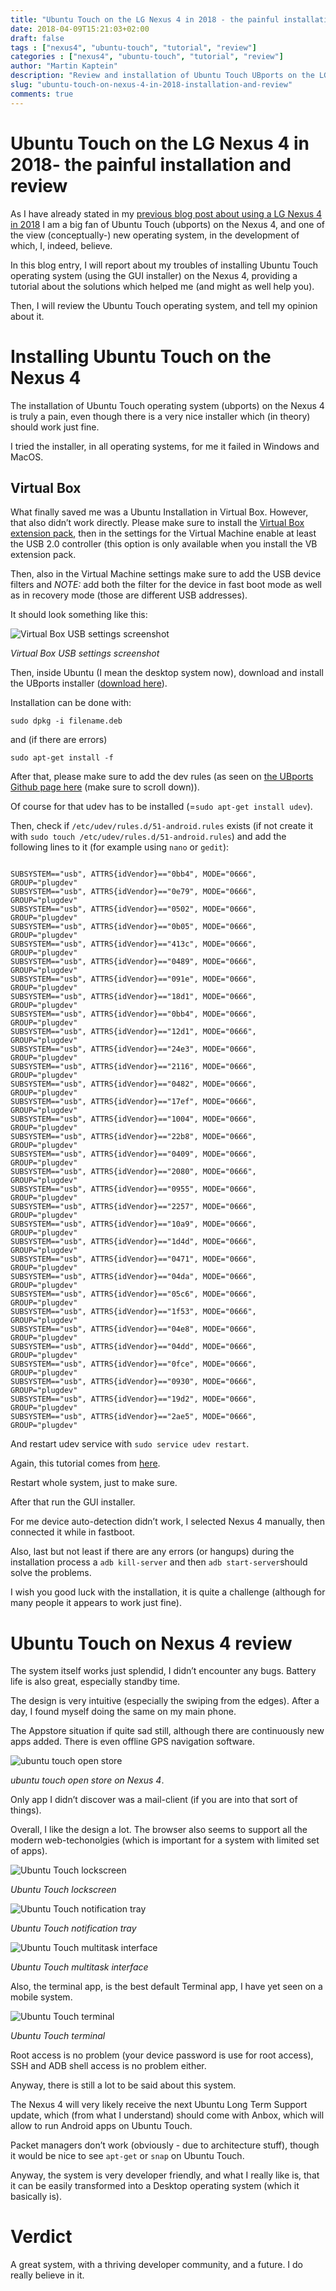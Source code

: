 ```yaml
---
title: "Ubuntu Touch on the LG Nexus 4 in 2018 - the painful installation and review"
date: 2018-04-09T15:21:03+02:00
draft: false
tags : ["nexus4", "ubuntu-touch", "tutorial", "review"]
categories : ["nexus4", "ubuntu-touch", "tutorial", "review"]
author: "Martin Kaptein"
description: "Review and installation of Ubuntu Touch UBports on the LG Nexus 4 in 2018. My opinion and experience with Ubuntu Touch and tutorial for installation. Trouble installaing Ubuntu Touch operating system on Nexus 4."
slug: "ubuntu-touch-on-nexus-4-in-2018-installation-and-review"
comments: true
---
```



# Ubuntu Touch on the LG Nexus 4 in 2018- the painful installation and review


As I have already stated in my [previous blog post about using a LG Nexus 4 in 2018](../using-a-nexus-4-in-2018/) I am a big fan of Ubuntu Touch (ubports) on the Nexus 4, and one of the view (conceptually-) new operating system, in the development of which, I, indeed, believe.

In this blog entry, I will report about my troubles of installing Ubuntu Touch operating system (using the GUI installer) on the Nexus 4, providing a tutorial about the solutions which helped me (and might as well help you).

Then, I will review the Ubuntu Touch operating system, and tell my opinion about it.

# Installing Ubuntu Touch on the Nexus 4 

The installation of Ubuntu Touch operating system (ubports) on the Nexus 4 is truly a pain, even though there is a very nice installer which (in theory) should work just fine.

I tried the installer, in all operating systems, for me it failed in Windows and MacOS. 

## Virtual Box
What finally saved me was a Ubuntu Installation in Virtual Box.
However, that also didn’t work directly. Please make sure to install the [Virtual Box extension pack](https://www.virtualbox.org/wiki/Downloads), then in the settings for the Virtual Machine enable at least the USB 2.0 controller (this option is only available when you install the VB extension pack.

Then, also in the Virtual Machine settings make sure to add the USB device filters and *NOTE:* add both the filter for the device in fast boot mode as well as in recovery mode (those are different USB addresses).

It should look something like this:

![Virtual Box USB settings screenshot](/images/blog/vb-screenshot.jpg)

*Virtual Box USB settings screenshot*

Then, inside Ubuntu (I mean the desktop system now), download and install the UBports installer ([download here](https://github.com/ubports/ubports-installer/releases/latest)).

Installation can be done with:

`sudo dpkg -i filename.deb`

and (if there are errors)

`sudo apt-get install -f`

After that, please make sure to add the dev rules (as seen on [the UBports Github page here](https://github.com/ubports/ubports-installer/tree/0.1.11-beta#how-to-install) (make sure to scroll down)).

Of course for that udev has to be installed (=`sudo apt-get install udev`).

Then, check if `/etc/udev/rules.d/51-android.rules` exists (if not create it with `sudo touch /etc/udev/rules.d/51-android.rules`) and add the following lines to it (for example using `nano` or `gedit`):

```

SUBSYSTEM=="usb", ATTRS{idVendor}=="0bb4", MODE="0666", GROUP="plugdev"
SUBSYSTEM=="usb", ATTRS{idVendor}=="0e79", MODE="0666", GROUP="plugdev"  
SUBSYSTEM=="usb", ATTRS{idVendor}=="0502", MODE="0666", GROUP="plugdev"  
SUBSYSTEM=="usb", ATTRS{idVendor}=="0b05", MODE="0666", GROUP="plugdev"  
SUBSYSTEM=="usb", ATTRS{idVendor}=="413c", MODE="0666", GROUP="plugdev"  
SUBSYSTEM=="usb", ATTRS{idVendor}=="0489", MODE="0666", GROUP="plugdev"  
SUBSYSTEM=="usb", ATTRS{idVendor}=="091e", MODE="0666", GROUP="plugdev"  
SUBSYSTEM=="usb", ATTRS{idVendor}=="18d1", MODE="0666", GROUP="plugdev"  
SUBSYSTEM=="usb", ATTRS{idVendor}=="0bb4", MODE="0666", GROUP="plugdev"  
SUBSYSTEM=="usb", ATTRS{idVendor}=="12d1", MODE="0666", GROUP="plugdev"  
SUBSYSTEM=="usb", ATTRS{idVendor}=="24e3", MODE="0666", GROUP="plugdev"  
SUBSYSTEM=="usb", ATTRS{idVendor}=="2116", MODE="0666", GROUP="plugdev"  
SUBSYSTEM=="usb", ATTRS{idVendor}=="0482", MODE="0666", GROUP="plugdev"  
SUBSYSTEM=="usb", ATTRS{idVendor}=="17ef", MODE="0666", GROUP="plugdev"  
SUBSYSTEM=="usb", ATTRS{idVendor}=="1004", MODE="0666", GROUP="plugdev"  
SUBSYSTEM=="usb", ATTRS{idVendor}=="22b8", MODE="0666", GROUP="plugdev"    
SUBSYSTEM=="usb", ATTRS{idVendor}=="0409", MODE="0666", GROUP="plugdev"  
SUBSYSTEM=="usb", ATTRS{idVendor}=="2080", MODE="0666", GROUP="plugdev"  
SUBSYSTEM=="usb", ATTRS{idVendor}=="0955", MODE="0666", GROUP="plugdev"  
SUBSYSTEM=="usb", ATTRS{idVendor}=="2257", MODE="0666", GROUP="plugdev"  
SUBSYSTEM=="usb", ATTRS{idVendor}=="10a9", MODE="0666", GROUP="plugdev"  
SUBSYSTEM=="usb", ATTRS{idVendor}=="1d4d", MODE="0666", GROUP="plugdev"  
SUBSYSTEM=="usb", ATTRS{idVendor}=="0471", MODE="0666", GROUP="plugdev"  
SUBSYSTEM=="usb", ATTRS{idVendor}=="04da", MODE="0666", GROUP="plugdev"  
SUBSYSTEM=="usb", ATTRS{idVendor}=="05c6", MODE="0666", GROUP="plugdev"  
SUBSYSTEM=="usb", ATTRS{idVendor}=="1f53", MODE="0666", GROUP="plugdev"  
SUBSYSTEM=="usb", ATTRS{idVendor}=="04e8", MODE="0666", GROUP="plugdev"  
SUBSYSTEM=="usb", ATTRS{idVendor}=="04dd", MODE="0666", GROUP="plugdev"  
SUBSYSTEM=="usb", ATTRS{idVendor}=="0fce", MODE="0666", GROUP="plugdev"  
SUBSYSTEM=="usb", ATTRS{idVendor}=="0930", MODE="0666", GROUP="plugdev"  
SUBSYSTEM=="usb", ATTRS{idVendor}=="19d2", MODE="0666", GROUP="plugdev"
SUBSYSTEM=="usb", ATTRS{idVendor}=="2ae5", MODE="0666", GROUP="plugdev"

```

And restart udev service with `sudo service udev restart`.

Again, this tutorial comes from [here](https://github.com/ubports/ubports-installer/tree/0.1.11-beta#how-to-install).

Restart whole system, just to make sure.

After that run the GUI installer. 

For me device auto-detection didn’t work, I selected Nexus 4 manually, then connected it while in fastboot.

Also, last but not least if there are any errors (or hangups) during the installation process a `adb kill-server` and then `adb start-server`should solve the problems.

I wish you good luck with the installation, it is quite a challenge (although for many people it appears to work just fine).

# Ubuntu Touch on Nexus 4 review

The system itself works just splendid, I didn’t encounter any bugs. Battery life is also great, especially standby time.

The design is very intuitive (especially the swiping from the edges). After a day, I found myself doing the same on my main phone.

The Appstore situation if quite sad still, although there are continuously new apps added. There is even offline GPS navigation software.

![ubuntu touch open store](/images/blog/ubports-open-store.jpg)

*ubuntu touch open store on Nexus 4*.

Only app I didn’t discover was a mail-client (if you are into that sort of things).

Overall, I like the design a lot. The browser also seems to support all the modern web-techonolgies (which is important for a system with limited set of apps).

![Ubuntu Touch lockscreen](/images/blog/ubports-lockscreen.jpg)

*Ubuntu Touch lockscreen*

![Ubuntu Touch notification tray](/images/blog/ubports-notification.jpg)

*Ubuntu Touch notification tray*

![Ubuntu Touch multitask interface](/images/blog/ubports-multitask.jpg)

*Ubuntu Touch multitask interface*


Also, the terminal app, is the best default Terminal app, I have yet seen on a mobile system.

![Ubuntu Touch terminal](/images/blog/ubports-terminal.jpg)

*Ubuntu Touch terminal*

Root access is no problem (your device password is use for root access), SSH and ADB shell access is no problem either.

Anyway, there is still a lot to be said about this system.

The Nexus 4 will very likely receive the next Ubuntu Long Term Support update, which (from what I understand) should come with Anbox, which will allow to run Android apps on Ubuntu Touch.

Packet managers don’t work (obviously - due to architecture stuff), though it would be nice to see `apt-get` or `snap` on Ubuntu Touch.

Anyway, the system is very developer friendly, and what I really like is, that it can be easily transformed into a Desktop operating system (which it basically is).

# Verdict

A great system, with a thriving developer community, and a future. I do really believe in it.
